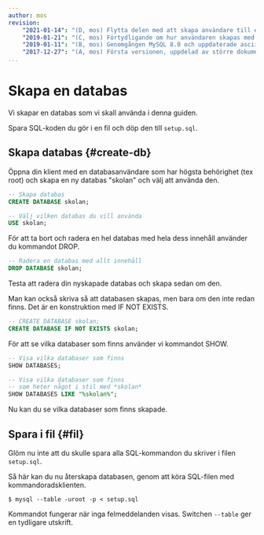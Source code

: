 ```yaml
---
author: mos
revision:
    "2021-01-14": "(D, mos) Flytta delen med att skapa användare till en egen artikel."
    "2019-01-21": "(C, mos) Förtydligande om hur användaren skapas med kompabilitet."
    "2019-01-11": "(B, mos) Genomgången MySQL 8.0 och uppdaterade asciinemas."
    "2017-12-27": "(A, mos) Första versionen, uppdelad av större dokument."
...
```

Skapa en databas
==================================

Vi skapar en databas som vi skall använda i denna guiden.

Spara SQL-koden du gör i en fil och döp den till `setup.sql`.



Skapa databas {#create-db}
----------------------------------

Öppna din klient med en databasanvändare som har högsta behörighet (tex root) och skapa en ny databas "skolan" och välj att använda den.

```sql
-- Skapa databas
CREATE DATABASE skolan;

-- Välj vilken databas du vill använda
USE skolan;
```

För att ta bort och radera en hel databas med hela dess innehåll använder du kommandot DROP.

```sql
-- Radera en databas med allt innehåll
DROP DATABASE skolan;
```

Testa att radera din nyskapade databas och skapa sedan om den.

Man kan också skriva så att databasen skapas, men bara om den inte redan finns. Det är en konstruktion med IF NOT EXISTS.

```sql
-- CREATE DATABASE skolan;
CREATE DATABASE IF NOT EXISTS skolan;
```

För att se vilka databaser som finns använder vi kommandot SHOW.

```sql
-- Visa vilka databaser som finns
SHOW DATABASES;

-- Visa vilka databaser som finns
-- som heter något i stil med *skolan*
SHOW DATABASES LIKE "%skolan%";
```

Nu kan du se vilka databaser som finns skapade.




Spara i fil {#fil}
----------------------------------

Glöm nu inte att du skulle spara alla SQL-kommandon du skriver i filen `setup.sql`.

Så här kan du nu återskapa databasen, genom att köra SQL-filen med kommandoradsklienten.

```text
$ mysql --table -uroot -p < setup.sql
```

Kommandot fungerar när inga felmeddelanden visas. Switchen `--table` ger en tydligare utskrift.
